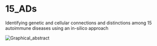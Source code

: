 # 15_ADs
Identifying genetic and cellular connections and distinctions among 15 autoimmune diseases using an in-silico approach


![Graphical_abstract](https://github.com/user-attachments/assets/181e7129-7b37-4b3b-99e5-2e6cd909cdbb)
